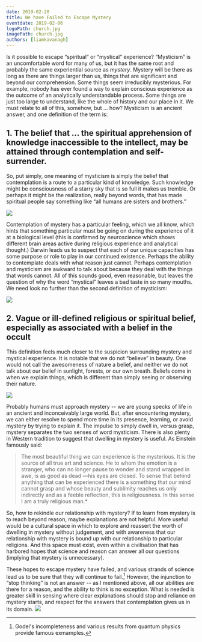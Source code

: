 ```yaml
---
date: 2019-02-20
title: We have Failed to Escape Mystery
eventdate: 2019-02-06
logoPath: church.jpg
imagePath: church.jpg
authors: [liamkavanagh]
---
```


Is it possible to escape “spiritual” or “mystical” experience? “Mysticism” is an uncomfortable word for many of us, but it has the same root and probably the same experiential source as *mystery*. Mystery will be there as long as there are things larger than us, things that are significant and beyond our comprehension. Some things seem irreducibly mysterious. For example, nobody has ever found a way to explain conscious experience as the outcome of an analytically understandable process. Some things are just too large to understand, like the whole of history and our place in it. We must relate to all of this, somehow, but … how? Mysticism is an ancient answer, and one definition of the term is:

## 1. The belief that ... the spiritual apprehension of knowledge inaccessible to the intellect, may be attained through contemplation and self-surrender.

So, put simply, one meaning of mysticism is simply the belief that contemplation is a route to a particular kind of knowledge. Such knowledge might be consciousness of a starry sky that is so full it makes us tremble. Or perhaps it might be the realization, really beyond words, that has made spiritual people say something like “all humans are sisters and brothers.”

<img src="/images/maninfog.jpg">

Contemplation of mystery has a particular feeling, which we all know, which hints that something particular must be going on during the experience of it at a biological level (this is confirmed by neuroscience which shows different brain areas active during religious experience and analytical thought.) Darwin leads us to suspect that each of our unique capacities has some purpose or role to play in our continued existence. Perhaps the ability to contemplate deals with what reason just cannot. Perhaps contemplation and mysticism are awkward to talk about because they deal with the things that words cannot. All of this sounds good, even reasonable, but leaves the question of why the word “mystical” leaves a bad taste in so many mouths. We need look no further than the second definition of mysticism:

<img src="/images/church.jpg">

## 2. Vague or ill-defined religious or spiritual belief, especially as associated with a belief in the occult

This definition feels much closer to the suspicion surrounding mystery and mystical experience. It is notable that we do not “believe” in beauty. One would not call the awesomeness of nature a belief, and neither we do not talk about our belief in sunlight, forests, or our own breath. Beliefs come in when we explain things, which is different than simply seeing or observing their nature.

<img src="/images/leaf.jpg">

Probably humans must approach mystery -- we are young specks of life in an ancient and inconceivably large world. But, after encountering mystery, we can either resolve to spend more time in its presence, learning, or avoid mystery by trying to explain it. The impulse to simply dwell in, versus grasp, mystery separates the two senses of word mysticism. There is also plenty in Western tradition to suggest that dwelling in mystery is useful. As Einstein famously said:

> The most beautiful thing we can experience is the mysterious. It is the source of all true art and science. He to whom the emotion is a stranger, who can no longer pause to wonder and stand wrapped in awe, is as good as dead —his eyes are closed. To sense that behind anything that can be experienced there is a something that our mind cannot grasp and whose beauty and sublimity reaches us only indirectly and as a feeble reflection, this is religiousness. In this sense I am a truly religious man.*

So, how to rekindle our relationship with mystery? If to learn from mystery is to reach beyond reason, maybe explanations are not helpful. More useful would be a cultural space in which to explore and reassert the worth of dwelling in mystery without judgement, and with awareness that our relationship with mystery is bound up with our relationship to particular religions. And this space must exist, even within a civilisation that has harbored hopes that science and reason can answer all our questions (implying that mystery is unnecessary).

These hopes to escape mystery have failed, and various strands of science lead us to be sure that they will continue to fail.[^1] However, the injunction to “stop thinking” is not an answer -- as I mentioned above, all our abilities are there for a reason, and the ability to think is no exception. What is needed is greater skill in sensing where clear explanations should stop and reliance on mystery starts, and respect for the answers that contemplation gives us in its domain.
<img src="/images/galaxy.jpg">

[next]: /2019/04/10/ritual-and-the-return-to-mystery/

[^1]: Godel's incompleteness and various results from quantum physics provide famous exmamples.

